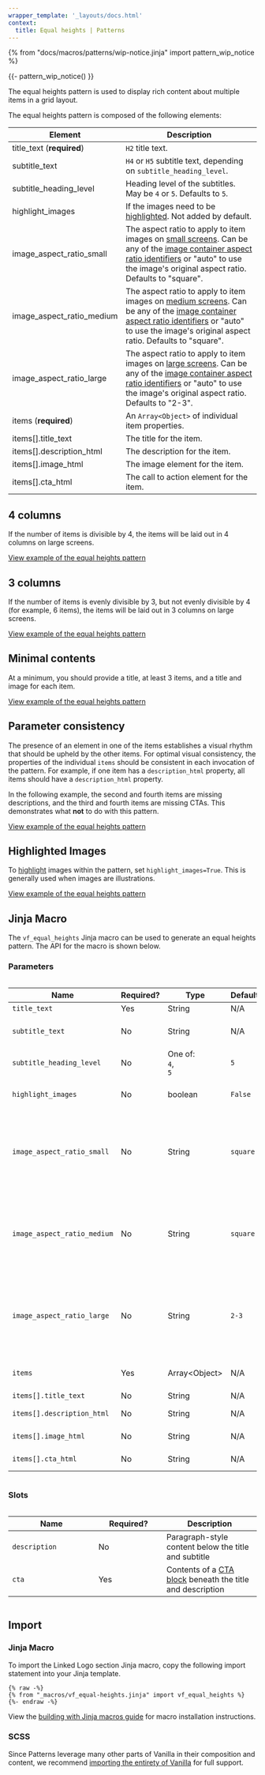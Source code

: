 ```yaml
---
wrapper_template: '_layouts/docs.html'
context:
  title: Equal heights | Patterns
---
```


{% from "docs/macros/patterns/wip-notice.jinja" import pattern_wip_notice %}

{{- pattern_wip_notice() }}

The equal heights pattern is used to display rich content about multiple items in a grid layout.

The equal heights pattern is composed of the following elements:

| Element                   | Description                                                                                                                                                                                                                                                                     |
| ------------------------- | ------------------------------------------------------------------------------------------------------------------------------------------------------------------------------------------------------------------------------------------------------------------------------- |
| title_text (**required**) | `H2` title text.                                                                                                                                                                                                                                                                |
| subtitle_text             | `H4` or `H5` subtitle text, depending on `subtitle_heading_level`.                                                                                                                                                                                                              |
| subtitle_heading_level    | Heading level of the subtitles. May be `4` or `5`. Defaults to `5`.                                                                                                                                                                                                             |
| highlight_images          | If the images need to be [highlighted](https://vanillaframework.io/docs/patterns/images#highlighted-image). Not added by default.                                                                                                                                               |
| image_aspect_ratio_small  | The aspect ratio to apply to item images on [small screens](/docs/settings/breakpoint-settings). Can be any of the [image container aspect ratio identifiers](/docs/patterns/images#class-reference) or "auto" to use the image's original aspect ratio. Defaults to "square".  |
| image_aspect_ratio_medium | The aspect ratio to apply to item images on [medium screens](/docs/settings/breakpoint-settings). Can be any of the [image container aspect ratio identifiers](/docs/patterns/images#class-reference) or "auto" to use the image's original aspect ratio. Defaults to "square". |
| image_aspect_ratio_large  | The aspect ratio to apply to item images on [large screens](/docs/settings/breakpoint-settings). Can be any of the [image container aspect ratio identifiers](/docs/patterns/images#class-reference) or "auto" to use the image's original aspect ratio. Defaults to "2-3".     |
| items (**required**)      | An `Array<Object>` of individual item properties.                                                                                                                                                                                                                               |
| items[].title_text        | The title for the item.                                                                                                                                                                                                                                                         |
| items[].description_html  | The description for the item.                                                                                                                                                                                                                                                   |
| items[].image_html        | The image element for the item.                                                                                                                                                                                                                                                 |
| items[].cta_html          | The call to action element for the item.                                                                                                                                                                                                                                        |

## 4 columns

If the number of items is divisible by 4, the items will be laid out in 4 columns on large screens.

<div class="embedded-example"><a href="/docs/examples/patterns/equal-heights/4-columns-responsive" class="js-example" data-lang="jinja">
View example of the equal heights pattern
</a></div>

## 3 columns

If the number of items is evenly divisible by 3, but not evenly divisible by 4 (for example, 6 items), the items will be laid out in 3 columns on large screens.

<div class="embedded-example"><a href="/docs/examples/patterns/equal-heights/3-columns-responsive" class="js-example" data-lang="jinja">
View example of the equal heights pattern
</a></div>

## Minimal contents

At a minimum, you should provide a title, at least 3 items, and a title and image for each item.

<div class="embedded-example"><a href="/docs/examples/patterns/equal-heights/minimal-responsive" class="js-example" data-lang="jinja">
View example of the equal heights pattern
</a></div>

## Parameter consistency

The presence of an element in one of the items establishes a visual rhythm that should be upheld by the other items.
For optimal visual consistency, the properties of the individual `items` should be consistent in each invocation
of the pattern. For example, if one item has a `description_html` property, all items should have a `description_html` property.

In the following example, the second and fourth items are missing descriptions, and the third and fourth items are missing CTAs.
This demonstrates what **not** to do with this pattern.

<div class="embedded-example"><a href="/docs/examples/patterns/equal-heights/mixed-column-items-responsive" class="js-example" data-lang="jinja">
View example of the equal heights pattern
</a></div>

## Highlighted Images

To [highlight](https://vanillaframework.io/docs/patterns/images#highlighted-image) images within the pattern, set `highlight_images=True`. This is generally used when images are illustrations.

<div class="embedded-example"><a href="/docs/examples/patterns/equal-heights/4-columns-highlighted-images" class="js-example" data-lang="jinja">
View example of the equal heights pattern
</a></div>

## Jinja Macro

The `vf_equal_heights` Jinja macro can be used to generate an equal heights pattern. The API for the macro is
shown below.

### Parameters

<div style="overflow: auto;">
  <table>
    <thead>
      <tr>
        <th style="width: 220px;">Name</th>
        <th style="width: 160px;">Required?</th>
        <th style="width: 160px;">Type</th>
        <th style="width: 160px;">Default</th>
        <th style="width: 250px;">Description</th>
      </tr>
    </thead> <tbody>
      <tr>
        <td>
          <code>title_text</code>
        </td>
        <td>
          Yes </td>
        <td>
          String </td>
        <td>
          N/A
        </td>
        <td>
          <code>H2</code> title text.
        </td>
      </tr>
      <tr>
        <td>
          <code>subtitle_text</code>
        </td>
        <td>
          No </td>
        <td>
          String </td>
        <td>
          N/A
        </td>
        <td>
          <code>H4</code> or <code>H5</code> subtitle text, depending on <code>subtitle_heading_level</code>.
        </td>
      </tr>
      <tr>
        <td>
          <code>subtitle_heading_level</code>
        </td>
        <td>
          No </td>
        <td>
          One of:<br>
          <code>4</code>,<br>
          <code>5</code>
        </td>
        <td>
           <code>5</code>
        </td>
        <td>
          Heading level of the subtitles. May be <code>4</code> or <code>5</code>.
        </td>
      </tr>
      <tr>
        <td>
          <code>highlight_images</code>
        </td>
        <td>
          No </td>
        <td>
          boolean
        </td>
        <td>
           <code>False</code>
        </td>
        <td>
          Whether to <a href="https://vanillaframework.io/docs/patterns/images#highlighted-image">highlight</a> images within the pattern.
        </td>
      </tr>
      <tr>
        <td>
          <code>image_aspect_ratio_small</code>
        </td>
        <td>
          No </td>
        <td>
           String </td>
        <td>
           <code>square</code>
        </td>
        <td>
           The aspect ratio to apply to item images on <a href="/docs/settings/breakpoint-settings">small screens</a>. Can be any of the <a href="/docs/patterns/images#class-reference">image container aspect ratio identifiers</a> or "auto" to use the image's original aspect ratio.
        </td>
      </tr>
      <tr>
        <td>
          <code>image_aspect_ratio_medium</code>
        </td>
        <td>
          No </td>
        <td>
           String </td>
        <td>
           <code>square</code>
        </td>
        <td>
          The aspect ratio to apply to item images on <a href="/docs/settings/breakpoint-settings">medium screens</a>. Can be any of the <a href="/docs/patterns/images#class-reference">image container aspect ratio identifiers</a> or "auto" to use the image's original aspect ratio.
        </td>
      </tr>
      <tr>
        <td>
          <code>image_aspect_ratio_large</code>
        </td>
        <td>
          No </td>
        <td>
           String </td>
        <td>
           <code>2-3</code>
        </td>
        <td>
           The aspect ratio to apply to item images on <a href="/docs/settings/breakpoint-settings">large screens</a>. Can be any of the <a href="/docs/patterns/images#class-reference">image container aspect ratio identifiers</a> or "auto" to use the image's original aspect ratio.
        </td>
      </tr>
      <tr>
        <td>
          <code>items</code>
        </td>
        <td>
          Yes </td>
        <td>
           Array&lt;Object&gt;
        </td>
        <td>
          N/A
        </td>
        <td>
          An <code>Array&lt;Object&gt;</code> of individual item properties.
        </td>
      </tr>
      <tr>
        <td>
          <code>items[].title_text</code>
        </td>
        <td>
          No </td>
        <td>
          String </td>
        <td>
          N/A
        </td>
        <td>
          The title for the item.
        </td>
      </tr>
      <tr>
        <td>
           <code>items[].description_html</code>
        </td>
        <td>
          No </td>
        <td>
          String </td>
        <td>
          N/A
        </td>
        <td>
          The description for the item.
        </td>
      </tr>
      <tr>
        <td>
           <code>items[].image_html</code>
        </td>
        <td>
          No </td>
        <td>
           String </td>
        <td>
          N/A
        </td>
        <td>
           The image element for the item.
        </td>
      </tr>
       <tr>
        <td>
           <code>items[].cta_html</code>
        </td>
        <td>
          No </td>
        <td>
          String </td>
        <td>
          N/A
        </td>
        <td>
          The call to action element for the item.
        </td>
      </tr>
    </tbody>
  </table>
</div>

### Slots

<div style="overflow: auto;">
  <table>
    <thead>
      <tr>
        <th style="width: 220px;">Name</th>
        <th style="width: 160px;">Required?</th>
        <th style="width: 250px;">Description</th>
      </tr>
    </thead>
    <tbody>
      <tr>
        <td>
          <code>description</code>
        </td>
        <td>
          No
        </td>
        <td>
          Paragraph-style content below the title and subtitle
        </td>
      </tr>
      <tr>
        <td>
          <code>cta</code>
        </td>
        <td>
          Yes
        </td>
        <td>
          Contents of a <a href="/docs/patterns/cta-block">CTA block</a> beneath
          the title and description
        </td>
      </tr>
    </tbody>
  </table>
</div>

## Import

### Jinja Macro

To import the Linked Logo section Jinja macro, copy the following import statement into your
Jinja template.

```jinja
{% raw -%}
{% from "_macros/vf_equal-heights.jinja" import vf_equal_heights %}
{%- endraw -%}
```

View the [building with Jinja macros guide](/docs/building-vanilla#jinja-macros)
for macro installation instructions.

### SCSS

Since Patterns leverage many other parts of Vanilla in their composition and content, we
recommend [importing the entirety of Vanilla](/docs#install) for full support.
